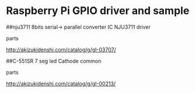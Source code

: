 # Raspberry Pi GPIO driver and sample

##nju3711
8bits serial-> parallel converter IC NJU3711 driver

parts

<http://akizukidenshi.com/catalog/g/gI-03707/>

##C-551SR
7 seg led Cathode common

parts

<http://akizukidenshi.com/catalog/g/gI-00213/>
